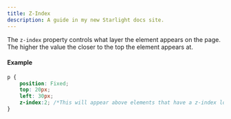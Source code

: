 ```yaml
---
title: Z-Index
description: A guide in my new Starlight docs site.
---
```

The `z-index` property controls what layer the element appears on the page. The higher the value the closer to the top the element appears at.

#### Example
```css
p {
    position: Fixed;
    top: 20px;
    left: 30px;
    z-index:2; /*This will appear above elements that have a z-index lower than 2*/
}
```